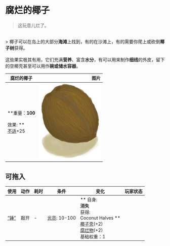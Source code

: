 # 腐烂的椰子  
> 这玩意儿烂了。  
<br>  
> 椰子可以在岛上的大部分<b>海滩</b>上找到，有的在沙滩上，有的需要你爬上或砍倒<b>椰子树</b>获得。<br><br>这些果实极其有用，它们充满<b>营养</b>、富含<b>水分</b>，有可以用来制作<b>细线</b>的外皮，留下的空椰壳甚至可以用作<b>碗或储水容器</b>。  
  
  腐烂的椰子  |   图片   
 ----  |  ----:   
 **重量：**100<br><br>** 效果: **<br>[不适](Discomfort.md)+25  |  <img decoding="async" src="Sprite/Coconut.png" href="a.md" style="max-width:300px;max-height:300px;">   
  
## 可拖入  
使用  |  动作  |  耗时  |  条件  |  变化  |  玩家状态  
----  |  ----  |  ----  |  ----  |  ----  |  ----  
[“锤”](tag_Hammer.md)  |  敲开  |  -  |  [光亮](Light.md): 10-100  |  ** 自身: **<br>消失<br>** 获得: **<br>** Coconut Halves **<br>  [椰子壳](CoconutShell.md)(+2)<br>  [腐烂物](RottenRemains.md)(+2)<br>基础权重：1<br>  |    
